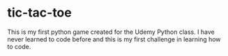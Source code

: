 # tic-tac-toe
This is my first python game created for the Udemy Python class.
I have never learned to code before and this is my first challenge in learning how to code.
